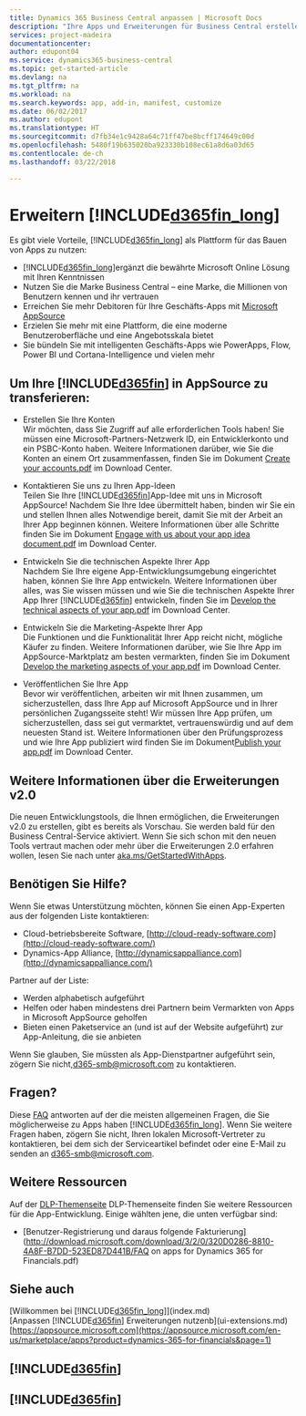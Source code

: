 ```yaml
---
title: Dynamics 365 Business Central anpassen | Microsoft Docs
description: "Ihre Apps und Erweiterungen für Business Central erstellen, anzeigen und fördern"
services: project-madeira
documentationcenter: 
author: edupont04
ms.service: dynamics365-business-central
ms.topic: get-started-article
ms.devlang: na
ms.tgt_pltfrm: na
ms.workload: na
ms.search.keywords: app, add-in, manifest, customize
ms.date: 06/02/2017
ms.author: edupont
ms.translationtype: HT
ms.sourcegitcommit: d7fb34e1c9428a64c71ff47be8bcff174649c00d
ms.openlocfilehash: 5480f19b635020ba923330b108ec61a8d6a03d65
ms.contentlocale: de-ch
ms.lasthandoff: 03/22/2018

---
```

# <a name="extending-included365finlongincludesd365finlongmdmd"></a>Erweitern [!INCLUDE[d365fin_long](includes/d365fin_long_md.md)]
Es gibt viele Vorteile, [!INCLUDE[d365fin_long](includes/d365fin_long_md.md)] als Plattform für das Bauen von Apps zu nutzen:

* [!INCLUDE[d365fin_long](includes/d365fin_long_md.md)]ergänzt die bewährte Microsoft Online Lösung mit Ihren Kenntnissen  
* Nutzen Sie die Marke Business Central – eine Marke, die Millionen von Benutzern kennen und ihr vertrauen  
* Erreichen Sie mehr Debitoren für Ihre Geschäfts-Apps mit [Microsoft AppSource](https://appsource.microsoft.com/)  
* Erzielen Sie mehr mit eine Plattform, die eine moderne Benutzeroberfläche und eine Angebotsskala bietet  
* Sie bündeln Sie mit intelligenten Geschäfts-Apps wie PowerApps, Flow, Power BI und Cortana-Intelligence und vielen mehr  

## <a name="to-bring-your-included365finincludesd365finmdmd-app-into-appsource"></a>Um Ihre [!INCLUDE[d365fin](includes/d365fin_md.md)] in AppSource zu transferieren:
+ Erstellen Sie Ihre Konten  
Wir möchten, dass Sie Zugriff auf alle erforderlichen Tools haben! Sie müssen eine Microsoft-Partners-Netzwerk ID, ein Entwicklerkonto und ein PSBC-Konto haben.
Weitere Informationen darüber, wie Sie die Konten an einem Ort zusammenfassen, finden Sie im Dokument [Create your accounts.pdf](https://go.microsoft.com/fwlink/?linkid=841514) im Download Center.

+ Kontaktieren Sie uns zu Ihren App-Ideen  
Teilen Sie Ihre [!INCLUDE[d365fin](includes/d365fin_md.md)]App-Idee mit uns in Microsoft AppSource! Nachdem Sie Ihre Idee übermittelt haben, binden wir Sie ein und stellen Ihnen alles Notwendige bereit, damit Sie mit der Arbeit an Ihrer App beginnen können.
Weitere Informationen über alle Schritte finden Sie im Dokument [Engage with us about your app idea document.pdf](https://go.microsoft.com/fwlink/?linkid=841515) im Download Center.

+ Entwickeln Sie die technischen Aspekte Ihrer App    
Nachdem Sie Ihre eigene App-Entwicklungsumgebung eingerichtet haben, können Sie Ihre App entwickeln.
Weitere Informationen über alles, was Sie wissen müssen und wie Sie die technischen Aspekte Ihrer App Ihrer [!INCLUDE[d365fin](includes/d365fin_md.md)] entwickeln, finden Sie im [Develop the technical aspects of your app.pdf](https://go.microsoft.com/fwlink/?linkid=841516) im Download Center.

+ Entwickeln Sie die Marketing-Aspekte Ihrer App  
Die Funktionen und die Funktionalität Ihrer App reicht nicht, mögliche Käufer zu finden. Weitere Informationen darüber, wie Sie Ihre App im AppSource-Marktplatz am besten vermarkten, finden Sie im Dokument [Develop the marketing aspects of your app.pdf](https://go.microsoft.com/fwlink/?linkid=841518) im Download Center.

+ Veröffentlichen Sie Ihre App  
Bevor wir veröffentlichen, arbeiten wir mit Ihnen zusammen, um sicherzustellen, dass Ihre App auf Microsoft AppSource und in Ihrer persönlichen Zugangsseite steht! Wir müssen Ihre App prüfen, um sicherzustellen, dass sei gut vermarktet, vertrauenswürdig und auf dem neuesten Stand ist.
Weitere Informationen über den Prüfungsprozess und wie Ihre App publiziert wird finden Sie im Dokument[Publish your app.pdf](https://go.microsoft.com/fwlink/?linkid=841517) im Download Center.

## <a name="learn-more-about-extensions-v20"></a>Weitere Informationen über die Erweiterungen v2.0
Die neuen Entwicklungstools, die Ihnen ermöglichen, die Erweiterungen v2.0 zu erstellen, gibt es bereits als Vorschau. Sie werden bald für den Business Central-Service aktiviert. Wenn Sie sich schon mit den neuen Tools vertraut machen oder mehr über die Erweiterungen 2.0 erfahren wollen, lesen Sie nach unter [aka.ms/GetStartedWithApps](http://aka.ms/GetStartedWithApps).  

## <a name="need-help"></a>Benötigen Sie Hilfe?
Wenn Sie etwas Unterstützung möchten, können Sie einen App-Experten aus der folgenden Liste kontaktieren:

* Cloud-betriebsbereite Software, [http://cloud-ready-software.com](http://cloud-ready-software.com/)  
* Dynamics-App Alliance, [http://dynamicsappalliance.com](http://dynamicsappalliance.com/)

Partner auf der Liste:

* Werden alphabetisch aufgeführt  
* Helfen oder haben mindestens drei Partnern beim Vermarkten von Apps in Microsoft AppSource geholfen  
* Bieten einen Paketservice an (und ist auf der Website aufgeführt) zur App-Anleitung, die sie anbieten  

Wenn Sie glauben, Sie müssten als App-Dienstpartner aufgeführt sein, zögern Sie nicht,[d365-smb@microsoft.com](mailto:d365-smb@microsoft.com) zu kontaktieren.

## <a name="questions"></a>Fragen?
Diese [FAQ](https://go.microsoft.com/fwlink/?linkid=841520) antworten auf der die meisten allgemeinen Fragen, die Sie möglicherweise zu Apps haben [!INCLUDE[d365fin_long](includes/d365fin_long_md.md)]. Wenn Sie weitere Fragen haben, zögern Sie nicht, Ihren lokalen Microsoft-Vertreter zu kontaktieren, bei dem sich der Serviceartikel befindet oder eine E-Mail zu senden an [d365-smb@microsoft.com](mailto:d365-smb@microsoft.com).

## <a name="further-resources"></a>Weitere Ressourcen
Auf der [DLP-Themenseite](https://mbspartner.microsoft.com/BFI/Topic/76) DLP-Themenseite finden Sie weitere Ressourcen für die App-Entwicklung. Einige wählten jene, die unten verfügbar sind:
-   [Benutzer-Registrierung und daraus folgende Fakturierung](http://download.microsoft.com/download/3/2/0/320D0286-8810-4A8F-B7DD-523ED87D441B/FAQ on apps for Dynamics 365 for Financials.pdf)



## <a name="see-also"></a>Siehe auch
[Willkommen bei [!INCLUDE[d365fin_long](includes/d365fin_long_md.md)]](index.md)  
[Anpassen [!INCLUDE[d365fin](includes/d365fin_md.md)] Erweiterungen nutzenb](ui-extensions.md)  
[https://appsource.microsoft.com](https://appsource.microsoft.com/en-us/marketplace/apps?product=dynamics-365-for-financials&page=1)  

## [!INCLUDE[d365fin](includes/free_trial_md.md)]  
## [!INCLUDE[d365fin](includes/training_link_md.md)]

